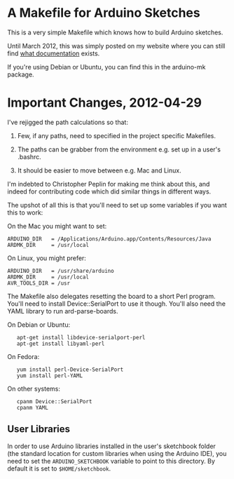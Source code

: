 # A Makefile for Arduino Sketches

This is a very simple Makefile which knows how to build Arduino sketches.

Until March 2012, this was simply posted on my website where you can
still find [what
documentation](http://mjo.tc/atelier/2009/02/arduino-cli.html
"Documentation") exists.

If you're using Debian or Ubuntu, you can find this in the
arduino-mk package.

# Important Changes, 2012-04-29

I've rejigged the path calculations so that:

1. Few, if any paths, need to specified in the project specific Makefiles.

1. The paths can be grabber from the environment e.g. set up in a user's .bashrc.

1. It should be easier to move between e.g. Mac and Linux.

I'm indebted to Christopher Peplin for making me think about this, and indeed for
contributing code which did similar things in different ways.

The upshot of all this is that you'll need to set up some variables if you want 
this to work:

On the Mac you might want to set:

    ARDUINO_DIR   = /Applications/Arduino.app/Contents/Resources/Java
    ARDMK_DIR     = /usr/local

On Linux, you might prefer:

    ARDUINO_DIR   = /usr/share/arduino
    ARDMK_DIR     = /usr/local
    AVR_TOOLS_DIR = /usr

The Makefile also delegates resetting the board to a short Perl program.
You'll need to install Device::SerialPort to use it though. You'll also
need the YAML library to run ard-parse-boards.

On Debian or Ubuntu:

       apt-get install libdevice-serialport-perl
       apt-get install libyaml-perl

On Fedora:

       yum install perl-Device-SerialPort
       yum install perl-YAML

On other systems:

       cpanm Device::SerialPort
       cpanm YAML

## User Libraries

In order to use Arduino libraries installed in the user's sketchbook folder (the
standard location for custom libraries when using the Arduino IDE), you need to
set the `ARDUINO_SKETCHBOOK` variable to point to this directory. By default it
is set to `$HOME/sketchbook`.
